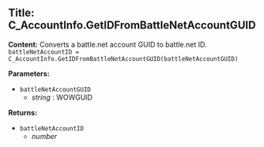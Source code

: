## Title: C_AccountInfo.GetIDFromBattleNetAccountGUID

**Content:**
Converts a battle.net account GUID to battle.net ID.
`battleNetAccountID = C_AccountInfo.GetIDFromBattleNetAccountGUID(battleNetAccountGUID)`

**Parameters:**
- `battleNetAccountGUID`
  - *string* : WOWGUID

**Returns:**
- `battleNetAccountID`
  - *number*